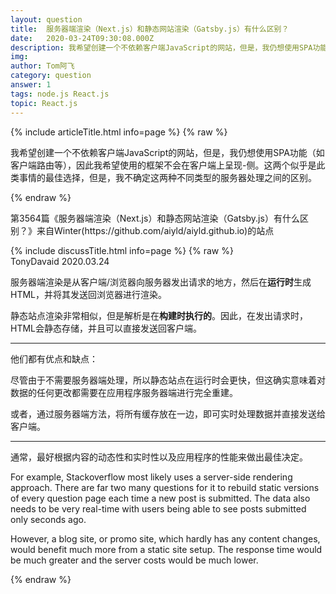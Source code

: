 ```yaml
---
layout: question
title:  服务器端渲染（Next.js）和静态网站渲染（Gatsby.js）有什么区别？
date:   2020-03-24T09:30:08.000Z
description: 我希望创建一个不依赖客户端JavaScript的网站，但是，我仍想使用SPA功能（如客户端路由等），因此我希望使用的框架不会在客户端上呈现-侧。这两个似乎...
img: 
author: Tom阿飞
category: question
answer: 1
tags: node.js React.js
topic: React.js
---
```

<div class="article-root">
  <div class="article">
    {% include articleTitle.html info=page %}
    {% raw %}
    <div class="article-content"><p><font style="vertical-align: inherit;"><font style="vertical-align: inherit;">我希望创建一个不依赖客户端JavaScript的网站，但是，我仍想使用SPA功能（如客户端路由等），因此我希望使用的框架不会在客户端上呈现-侧。</font><font style="vertical-align: inherit;">这两个似乎是此类事情的最佳选择，但是，我不确定这两种不同类型的服务器处理之间的区别。</font></font></p></div>
    {% endraw %}
  </div>
  <p class="winter_mark">第3564篇《服务器端渲染（Next.js）和静态网站渲染（Gatsby.js）有什么区别？》来自Winter(https://github.com/aiyld/aiyld.github.io)的站点</p>
  <div class="discuss-wrapper">
    {% include discussTitle.html info=page %}
    {% raw %}
    <div class="discuss-item">
        <div class="discuss-parent">
          <div class="discuss-meta">
            <span class="discuss-user">TonyDavaid</span>
            <span class="discuss-time">2020.03.24</span>
          </div>
          <div class="discuss-comment"><p><font style="vertical-align: inherit;"><font style="vertical-align: inherit;">服务器端渲染是从客户端/浏览器向服务器发出请求的地方，然后在</font></font><strong><font style="vertical-align: inherit;"><font style="vertical-align: inherit;">运行时</font></font></strong><font style="vertical-align: inherit;"><font style="vertical-align: inherit;">生成HTML，</font><font style="vertical-align: inherit;">并将其发送回浏览器进行渲染。</font></font></p>

<p><font style="vertical-align: inherit;"><font style="vertical-align: inherit;">静态站点渲染非常相似，但是解析是在</font></font><strong><font style="vertical-align: inherit;"><font style="vertical-align: inherit;">构建时执行的</font></font></strong><font style="vertical-align: inherit;"><font style="vertical-align: inherit;">。</font><font style="vertical-align: inherit;">因此，在发出请求时，HTML会静态存储，并且可以直接发送回客户端。</font></font></p>

<hr>

<p><font style="vertical-align: inherit;"><font style="vertical-align: inherit;">他们都有优点和缺点：</font></font></p>

<p><font style="vertical-align: inherit;"><font style="vertical-align: inherit;">尽管由于不需要服务器端处理，所以静态站点在运行时会更快，但这确实意味着对数据的任何更改都需要在应用程序服务器端进行完全重建。</font></font></p>

<p><font style="vertical-align: inherit;"><font style="vertical-align: inherit;">或者，通过服务器端方法，将所有缓存放在一边，即可实时处理数据并直接发送给客户端。</font></font></p>

<hr>

<p><font style="vertical-align: inherit;"><font style="vertical-align: inherit;">通常，最好根据内容的动态性和实时性以及应用程序的性能来做出最佳决定。</font></font></p>

<p>For example, Stackoverflow most likely uses a server-side rendering approach. There are far two many questions for it to rebuild static versions of every question page each time a new post is submitted. The data also needs to be very real-time with users being able to see posts submitted only seconds ago.</p>

<p>However, a blog site, or promo site, which hardly has any content changes, would benefit much more from a static site setup. The response time would be much greater and the server costs would be much lower.</p></div>
        </div></div>
    {% endraw %}
  </div>
<div>
